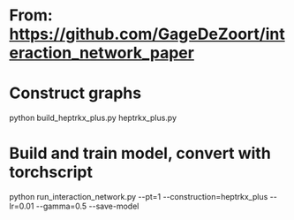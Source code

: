 # From: https://github.com/GageDeZoort/interaction_network_paper

# Construct graphs
python build_heptrkx_plus.py heptrkx_plus.py

# Build and train model, convert with torchscript
python run_interaction_network.py --pt=1 --construction=heptrkx_plus --lr=0.01 --gamma=0.5 --save-model
